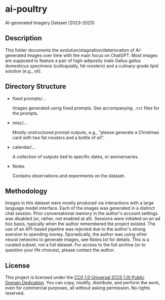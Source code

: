 # ai-poultry
AI-generated Imagery Dataset (2023–2025)


## Description
This folder documents the evolution/stagnation/deterioration of AI-generated images over time with the main focus on ChatGPT. Most images are supposed to feature a pair of high-adiposity male Gallus gallus domesticus specimens (colloquially, fat roosters) and a culinary-grade lipid solution (e.g., oil).

## Directory Structure
- fixed prompts/... 
  
  Images generated using fixed prompts. See accompanying `.txt` files for the prompts.
- misc/...
  
  Mostly unstructured prompt outputs, e.g., "please generate a Christmas card with two fat roosters and a bottle of oil".
- calendar/...

   A collection of outputs tied to specific dates, or anniversaries.
- Notes

  Contains observations and experiments on the dataset. 

## Methodology
Images in this dataset were mostly produced via interactions with a large language model interface. Each of the images was generated in a distinct chat session. Prior conversational memory  in the author's account settings was disabled (or, rather, not enabled at all). Sessions were initiated on an ad hoc basis, typically when the author remembered the project existed. The use of an API-based pipeline was rejected due to the author's strong aversion to spending money. Sporadically, the author was using other neural networks to generate images, see Notes.txt for details. This is a curated subset, not a full dataset. For access to the full archive (or to question your life choices), please contact the author.


## License
This project is licensed under the [CC0 1.0 Universal (CC0 1.0) Public Domain Dedication](https://creativecommons.org/publicdomain/zero/1.0/). You can copy, modify, distribute, and perform the work, even for commercial purposes, all without asking permission. No rights reserved.
